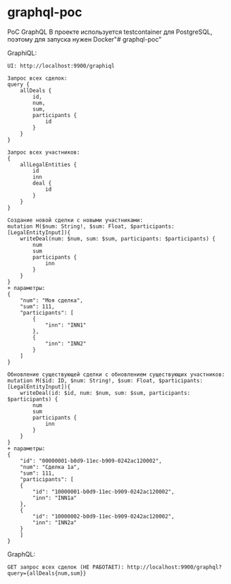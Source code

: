 # graphql-poc
PoC GraphQL
В проекте используется testcontainer для PostgreSQL, поэтому для запуска нужен Docker"# graphql-poc"

GraphiQL:

    UI: http://localhost:9900/graphiql

    Запрос всех сделок:
    query {
        allDeals {
            id,
            num,
            sum,
            participants {
                id
            }
        }
    }

    Запрос всех участников:
    {
        allLegalEntities {
            id
            inn
            deal {
                id
            }
        }
    }

    Создание новой сделки с новыми участниками:
    mutation M($num: String!, $sum: Float, $participants: [LegalEntityInput]){
        writeDeal(num: $num, sum: $sum, participants: $participants) {
            num
            sum
            participants {
                inn
            }
        }
    }
    + параметры:
    {
        "num": "Моя сделка",
        "sum": 111,
        "participants": [
            {
                "inn": "INN1"
            },
            {
                "inn": "INN2"
            }
        ]
    }

    Обновление существующей сделки с обновлением существующих участников:
    mutation M($id: ID, $num: String!, $sum: Float, $participants: [LegalEntityInput]){
        writeDeal(id: $id, num: $num, sum: $sum, participants: $participants) {
            num
            sum
            participants {
                inn
            }
        }
    }
    + параметры:
    {
        "id": "00000001-b0d9-11ec-b909-0242ac120002",
        "num": "Сделка 1a",
        "sum": 111,
        "participants": [
        {
            "id": "10000001-b0d9-11ec-b909-0242ac120002",
            "inn": "INN1a"
        },
        {
            "id": "10000002-b0d9-11ec-b909-0242ac120002",
            "inn": "INN2a"
        }
        ]
    }

GraphQL:

    GET запрос всех сделок (НЕ РАБОТАЕТ): http://localhost:9900/graphql?query={allDeals{num,sum}}

